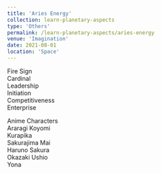 ```yaml
---
title: 'Aries Energy'
collection: learn-planetary-aspects
type: 'Others'
permalink: /learn-planetary-aspects/aries-energy
venue: 'Imagination'
date: 2021-08-01
location: 'Space'
---
```


Fire Sign  
Cardinal  
Leadership    
Initiation      
Competitiveness    
Enterprise    
  
Anime Characters  
Araragi Koyomi  
Kurapika  
Sakurajima Mai  
Haruno Sakura  
Okazaki Ushio  
Yona  

